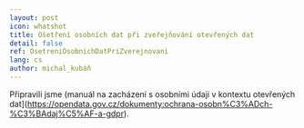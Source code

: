 ```yaml
---
layout: post
icon: whatshot
title: Ošetření osobních dat při zveřejňování otevřených dat
detail: false
ref: OsetreniOsobnichDatPriZverejnovani
lang: cs
author: michal_kubáň
---
```


Připravili jsme (manuál na zacházení s osobními údaji v kontextu otevřených dat](https://opendata.gov.cz/dokumenty:ochrana-osobn%C3%ADch-%C3%BAdaj%C5%AF-a-gdpr).
